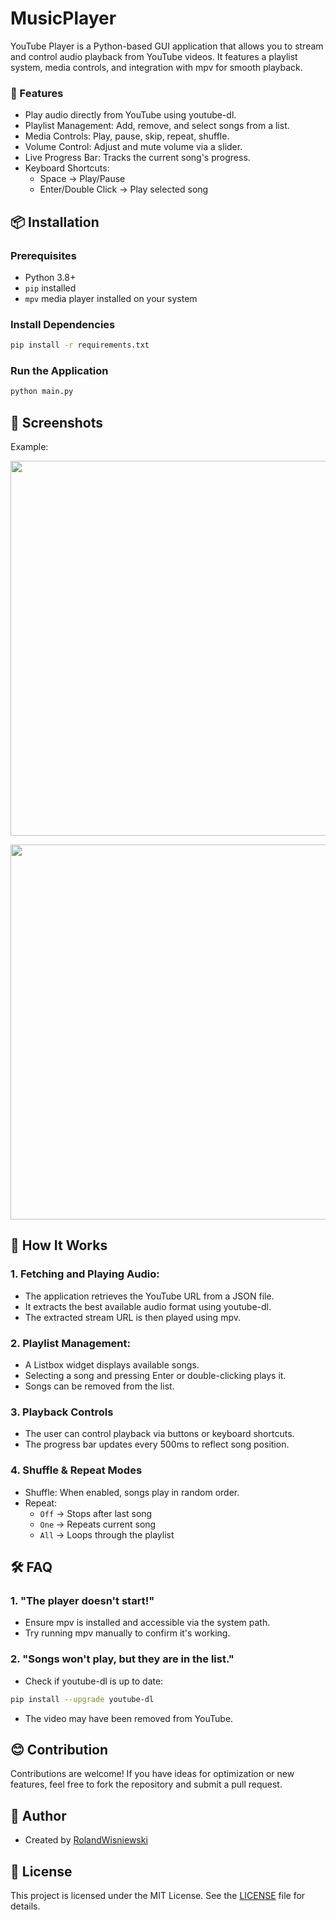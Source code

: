 # MusicPlayer

YouTube Player is a Python-based GUI application that allows you to stream and control audio playback from YouTube videos. It features a playlist system, media controls, and integration with mpv for smooth playback.

### 🌟 Features

* Play audio directly from YouTube using youtube-dl.
* Playlist Management: Add, remove, and select songs from a list.
* Media Controls: Play, pause, skip, repeat, shuffle.
* Volume Control: Adjust and mute volume via a slider.
* Live Progress Bar: Tracks the current song's progress.
* Keyboard Shortcuts:
  * Space → Play/Pause
  * Enter/Double Click → Play selected song

## 📦 Installation

### Prerequisites

* Python 3.8+
* `pip` installed
* `mpv` media player installed on your system

### Install Dependencies

```bash
pip install -r requirements.txt
```

### Run the Application

```bash
python main.py
```

## 🎉 Screenshots

Example:

<p align="center">
 <img src="https://github.com/user-attachments/assets/3b309093-ae32-4e82-9d7f-6c344349901c" width="600">
</p>

<p align="center">
 <img src="https://github.com/user-attachments/assets/6e5b83f5-51be-4c3f-9beb-ddb4b0f588a1" width="600">
</p>

## 🧩 How It Works

### 1. Fetching and Playing Audio:
  * The application retrieves the YouTube URL from a JSON file.
  * It extracts the best available audio format using youtube-dl.
  * The extracted stream URL is then played using mpv.
### 2. Playlist Management:
  * A Listbox widget displays available songs.
  * Selecting a song and pressing Enter or double-clicking plays it.
  * Songs can be removed from the list.
### 3. Playback Controls
  * The user can control playback via buttons or keyboard shortcuts.
  * The progress bar updates every 500ms to reflect song position.
### 4. Shuffle & Repeat Modes
  * Shuffle: When enabled, songs play in random order.
  * Repeat:
    * `Off` → Stops after last song
    * `One` → Repeats current song
    * `All` → Loops through the playlist

## 🛠️ FAQ

### 1. "The player doesn't start!"
  * Ensure mpv is installed and accessible via the system path.
  * Try running mpv manually to confirm it's working.
### 2. "Songs won't play, but they are in the list."
  * Check if youtube-dl is up to date:
  ```bash
  pip install --upgrade youtube-dl
  ```
  * The video may have been removed from YouTube.

## 😊 Contribution

Contributions are welcome! If you have ideas for optimization or new features, feel free to fork the repository and submit a pull request.

## 👤 Author
* Created by [RolandWisniewski](https://github.com/RolandWisniewski)

## 📜 License
This project is licensed under the MIT License. See the [LICENSE](LICENSE) file for details.
